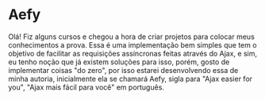 # Aefy
 Olá! Fiz alguns cursos e chegou a hora de criar projetos para colocar meus conhecimentos a prova. Essa é uma implementação bem simples que tem o objetivo de facilitar as requisições assíncronas feitas através do Ajax, e sim, eu tenho noção que já existem soluções para isso, porém, gosto de implementar coisas "do zero", por isso estarei desenvolvendo essa de minha autoria, inicialmente ela se chamará Aefy, sigla para "Ajax easier for you", "Ajax mais fácil para você" em português.
